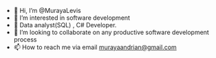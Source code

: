 - 👋 Hi, I’m @MurayaLevis
- 👀 I’m interested in software development
- 🌱 Data analyst(SQL) , C# Developer.
- 💞️ I’m looking to collaborate on any productive software development process
- 📫 How to reach me via email murayaandrian@gmail.com

<!---
MurayaLevis/MurayaLevis is a ✨ special ✨ repository because its `README.md` (this file) appears on your GitHub profile.
You can click the Preview link to take a look at your changes.
--->
